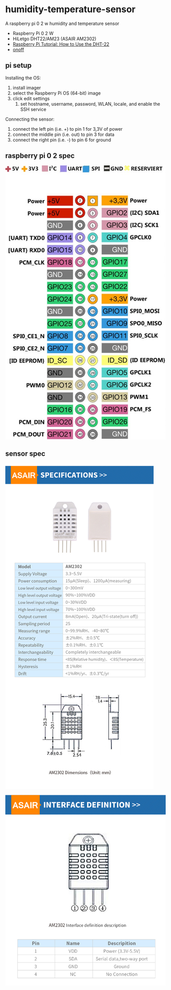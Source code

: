 # humidity-temperature-sensor

A raspberry pi 0 2 w humidity and temperature sensor

- Raspberry Pi 0 2 W
- HiLetgo DHT22/AM23 (ASAIR AM2302)
- [Raspberry Pi Tutorial: How to Use the DHT-22](https://www.instructables.com/Raspberry-Pi-Tutorial-How-to-Use-the-DHT-22/)
- [onoff](https://github.com/fivdi/onoff)

## pi setup

Installing the OS:

1. install imager
1. select the Raspberry Pi OS (64-bit) image
1. click edit settings
    1. set hostname, username, password, WLAN, locale, and enable the SSH service

Connecting the sensor:

1. connect the left pin (i.e. +) to pin 1 for 3,3V of power
1. connect the middle pin (i.e. out) to pin 3 for data
1. connect the right pin (i.e. -) to pin 6 for ground

## raspberry pi 0 2 spec

![rpi pin out](./assets/pinout.jpeg)

## sensor spec

![spec](./assets/AM2302-spec-2022-10-25_03.jpg)

![interface](./assets/AM2302-interface-2022-10-25_04.jpg)
